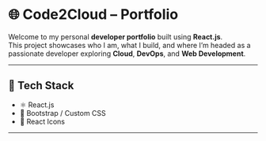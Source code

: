 # 🌐 Code2Cloud – Portfolio

Welcome to my personal **developer portfolio** built using **React.js**.  
This project showcases who I am, what I build, and where I’m headed as a passionate developer exploring **Cloud**, **DevOps**, and **Web Development**.

---

## 🚀 Tech Stack

- ⚛️ React.js  
- 🎨 Bootstrap / Custom CSS  
- 🎯 React Icons  

---